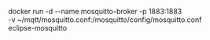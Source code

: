 docker run -d --name mosquitto-broker -p 1883:1883 \
-v ~/mqtt/mosquitto.conf:/mosquitto/config/mosquitto.conf \
eclipse-mosquitto
